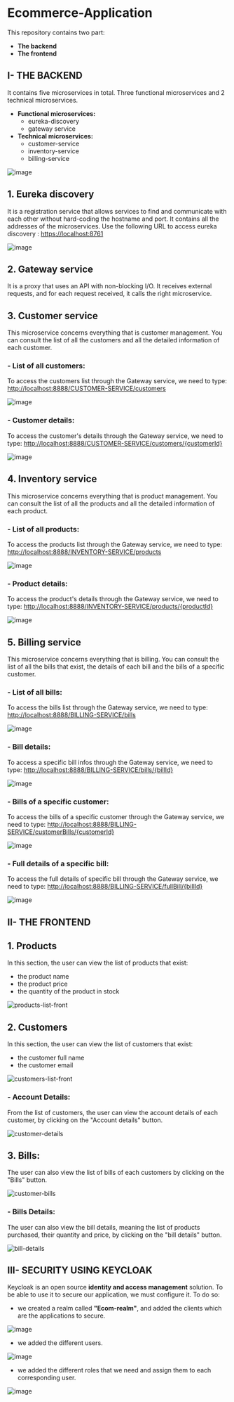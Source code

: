 # Ecommerce-Application

This repository contains two part:
- **The backend**
- **The frontend**

## I- THE BACKEND
It contains five microservices in total. Three functional microservices and 2 technical microservices.
- **Functional microservices:**
    - eureka-discovery
    - gateway service
- **Technical microservices:**
    - customer-service
    - inventory-service
    - billing-service

![image](https://user-images.githubusercontent.com/84817425/209443380-5b117372-91bc-41e2-9031-c8d262244f73.png)

## 1. Eureka discovery
It is a registration service that allows services to find and communicate with each other without hard-coding the hostname and port.
It contains all the addresses of the microservices.
Use the following URL to access eureka discovery : <https://localhost:8761>

![image](https://user-images.githubusercontent.com/84817425/209443317-550e9346-cb2c-481e-aeb9-bfe69d3d7d6e.png)

## 2. Gateway service
It is a proxy that uses an API with non-blocking I/O.
It receives external requests, and for each request received, it calls the right microservice.

## 3. Customer service
This microservice concerns everything that is customer management.
You can consult the list of all the customers and all the detailed information of each customer.

### - List of all customers:
To access the customers list through the Gateway service, we need to type: <http://localhost:8888/CUSTOMER-SERVICE/customers>

![image](https://user-images.githubusercontent.com/84817425/209443429-477202b4-418d-4ee8-9479-143871996367.png)

### - Customer details:
To access the customer's details through the Gateway service, we need to type: <http://localhost:8888/CUSTOMER-SERVICE/customers/{customerId}>

![image](https://user-images.githubusercontent.com/84817425/209443508-97545d2c-a738-4c5e-b6fb-50684b8906b3.png)

## 4. Inventory service
This microservice concerns everything that is product management.
You can consult the list of all the products and all the detailed information of each product.

### - List of all products:
To access the products list through the Gateway service, we need to type: <http://localhost:8888/INVENTORY-SERVICE/products>

![image](https://user-images.githubusercontent.com/84817425/209443552-685410c6-c40c-4b19-877c-4266c1910350.png)

### - Product details:
To access the product's details through the Gateway service, we need to type: <http://localhost:8888/INVENTORY-SERVICE/products/{productId}>

![image](https://user-images.githubusercontent.com/84817425/209443566-4873fc5c-0ef0-4bcb-bd32-73723e93929e.png)

## 5. Billing service
This microservice concerns everything that is billing.
You can consult the list of all the bills that exist, the details of each bill and the bills of a specific customer.

### - List of all bills:
To access the bills list through the Gateway service, we need to type: <http://localhost:8888/BILLING-SERVICE/bills>

![image](https://user-images.githubusercontent.com/84817425/209443599-e43bb401-8696-491f-a5ca-bbd767ba51a2.png)

### - Bill details:
To access a specific bill infos through the Gateway service, we need to type: <http://localhost:8888/BILLING-SERVICE/bills/{billId}>

![image](https://user-images.githubusercontent.com/84817425/209443611-f0586a9f-02a9-40cd-a19f-759344eecaf1.png)

### - Bills of a specific customer:
To access the bills of a specific customer through the Gateway service, we need to type: <http://localhost:8888/BILLING-SERVICE/customerBills/{customerId}>

![image](https://user-images.githubusercontent.com/84817425/209443752-1c8b4a38-9e9f-4027-957f-1ed68dc6331b.png)

### - Full details of a specific bill:
To access the full details of specific bill through the Gateway service, we need to type: <http://localhost:8888/BILLING-SERVICE/fullBill/{billId}>

![image](https://user-images.githubusercontent.com/84817425/209443771-088eeea2-e8ab-4f2c-b43e-6f2a973acbad.png)

## II- THE FRONTEND
## 1. Products
In this section, the user can view the list of products that exist:
- the product name
- the product price
- the quantity of the product in stock

![products-list-front](https://user-images.githubusercontent.com/84817425/209433679-4e1cece3-e45c-421f-b0cf-8f63e24eac15.png)
## 2. Customers
In this section, the user can view the list of customers that exist:
- the customer full name
- the customer email

![customers-list-front](https://user-images.githubusercontent.com/84817425/209433691-8bac982d-3936-4e0e-9e61-36a3e2e18eea.png)
### - Account Details:
From the list of customers, the user can view the account details of each customer, by clicking on the "Account details" button.

![customer-details](https://user-images.githubusercontent.com/84817425/209433736-817458a1-8e27-484f-ad66-8dab1e673c90.png)
## 3. Bills:
The user can also view the list of bills of each customers by clicking on the "Bills" button.

![customer-bills](https://user-images.githubusercontent.com/84817425/209433753-ad7b770a-12bd-4477-88a2-f258f2570fa9.png)
### - Bills Details:
The user can also view the bill details, meaning the list of products purchased, their quantity and price, by clicking on the "bill details" button.

![bill-details](https://user-images.githubusercontent.com/84817425/209433757-672242cd-67f3-4849-a26a-084108889fb2.png)

## III- SECURITY USING KEYCLOAK

Keycloak is an open source **identity and access management** solution.
To be able to use it to secure our application, we must configure it.
To do so:
- we created a realm called **"Ecom-realm"**, and added the clients which are the applications to secure.

![image](https://user-images.githubusercontent.com/84817425/209444585-b6b7f5a6-ab0c-4800-a847-2a77ff25ae8e.png)

- we added the different users.

![image](https://user-images.githubusercontent.com/84817425/209444605-4da7fdc4-4771-4fde-a103-9c510cfd8c18.png)

- we added the different roles that we need and assign them to each corresponding user.

![image](https://user-images.githubusercontent.com/84817425/209444690-9ceaf678-8c88-4e7d-a67d-b316e8ae1ca5.png)




